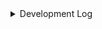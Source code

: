 <details><summary>Development Log</summary>
<p>


05/04/2024
- Fix profile disclaimer message
- Create button style
- Figure out how to wire in images
- Create email header
- Add links
- Figure out how to load in content that changes month to month (links, title, description, etc)
- Add in all sponsor images and links
- cleanup boilerplate naming
- implement responsive design
- find system for rendering email html

<hr>

Backlog
- remove unused styles
- dynamically generate sponsors from array of sponsor images and website links
- add in structure for multiple event dev nights
- modify description structure so you don't need to break up descriptions into paragraphs
- add in social media links

</p>
</details>
